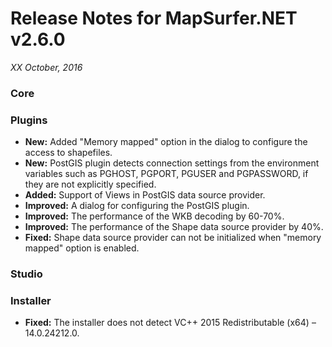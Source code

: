# Release Notes for MapSurfer.NET v2.6.0

*XX October, 2016*
 
### Core


### Plugins
- **New:** Added "Memory mapped" option in the dialog to configure the access to shapefiles.
- **New:** PostGIS plugin detects connection settings from the environment variables such as PGHOST, PGPORT, PGUSER and PGPASSWORD, if they are not explicitly specified.
- **Added:** Support of Views in PostGIS data source provider.
- **Improved:** A dialog for configuring  the PostGIS plugin. 
- **Improved:** The performance of the WKB decoding by 60-70%.
- **Improved:** The performance of the Shape data source provider by 40%.
- **Fixed:** Shape data source provider can not be initialized when "memory mapped" option is enabled.
 
### Studio


### Installer
- **Fixed:** The installer does not detect VC++ 2015 Redistributable (x64) – 14.0.24212.0.
